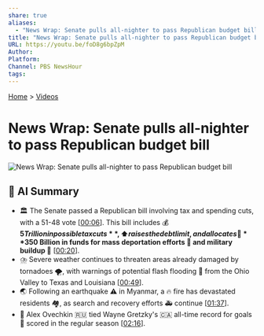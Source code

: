 ```yaml
---
share: true
aliases:
  - "News Wrap: Senate pulls all-nighter to pass Republican budget bill"
title: "News Wrap: Senate pulls all-nighter to pass Republican budget bill"
URL: https://youtu.be/foD8g6bpZpM
Author: 
Platform: 
Channel: PBS NewsHour
tags: 
---
```

[Home](../index.md) > [Videos](./index.md)  
# News Wrap: Senate pulls all-nighter to pass Republican budget bill  
![News Wrap: Senate pulls all-nighter to pass Republican budget bill](https://youtu.be/foD8g6bpZpM)  
  
## 🤖 AI Summary  
* 🏛️ The Senate passed a Republican bill involving tax and spending cuts, with a 51-48 vote \[[00:06](https://youtu.be/foD8g6bpZpM&t=6)\]. This bill includes 💰 **$5 Trillion in possible tax cuts**, ⬆️ raises the debt limit, and allocates 💸 **$350 Billion in funds for mass deportation efforts 🫃 and military buildup 🚀** \[[00:20](https://youtu.be/foD8g6bpZpM&t=20)\].  
* ⛈️ Severe weather continues to threaten areas already damaged by tornadoes 🌪️, with warnings of potential flash flooding 🌊 from the Ohio Valley to Texas and Louisiana \[[00:49](https://youtu.be/foD8g6bpZpM&t=49)\].  
* 🌏 Following an earthquake ⚠️ in Myanmar, a 🔥 fire has devastated residents 🏘️, as search and recovery efforts 🚑 continue \[[01:37](https://youtu.be/foD8g6bpZpM&t=97)\].  
* 🏒 Alex Ovechkin 🇷🇺 tied Wayne Gretzky's 🇨🇦 all-time record for goals 🥅 scored in the regular season \[[02:16](https://youtu.be/foD8g6bpZpM&t=136)\].  
